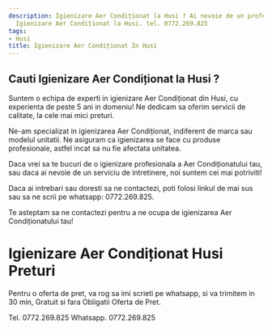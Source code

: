 ```yaml
---
description: Igienizare Aer Condiționat la Husi ? Ai nevoie de un profesionist in
  Igienizare Aer Condiționat la Husi. tel. 0772.269.825
tags:
- Husi
title: Igienizare Aer Condiționat In Husi
---
```



## Cauti Igienizare Aer Condiționat la Husi ?


Suntem o echipa de experti in igienizare Aer Condiționat din Husi, cu experienta de peste 5 ani in domeniu! Ne dedicam sa oferim servicii de calitate, la cele mai mici preturi.

Ne-am specializat in igienizarea Aer Condiționat, indiferent de marca sau modelul unitatii. Ne asiguram ca igienizarea se face cu produse profesionale, astfel incat sa nu fie afectata unitatea.

Daca vrei sa te bucuri de o igienizare profesionala a Aer Condiționatului tau, sau daca ai nevoie de un serviciu de intretinere, noi suntem cei mai potriviti!

Daca ai intrebari sau doresti sa ne contactezi, poti folosi linkul de mai sus sau sa ne scrii pe whatsapp: 0772.269.825.

Te asteptam sa ne contactezi pentru a ne ocupa de igienizarea Aer Condiționatului tau!

# Igienizare Aer Condiționat Husi Preturi
Pentru o oferta de pret, va rog sa imi scrieti pe whatsapp, si va trimitem in 30 min, Gratuit si fara Obligatii Oferta de Pret.

Tel. 0772.269.825
Whatsapp. 0772.269.825